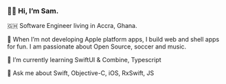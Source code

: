 ### 👋🏻 Hi, I’m Sam.

🇬🇭 Software Engineer living in Accra, Ghana.

📱 When I’m not developing Apple platform apps, I build web and shell apps for fun. I am passionate about Open Source, soccer and music.

🌱 I’m currently learning SwiftUI & Combine, Typescript

💬 Ask me about Swift, Objective-C, iOS, RxSwift, JS
